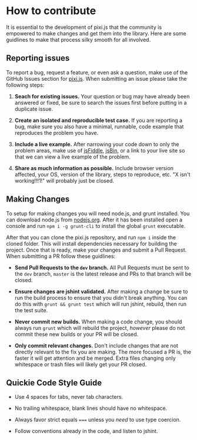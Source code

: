 # How to contribute

It is essential to the development of pixi.js that the community is empowered
to make changes and get them into the library. Here are some guidlines to make
that process silky smooth for all involved.

## Reporting issues

To report a bug, request a feature, or even ask a question, make use of the GitHub Issues
section for [pixi.js][0]. When submitting an issue please take the following steps:

1. **Seach for existing issues.** Your question or bug may have already been answered or fixed,
be sure to search the issues first before putting in a duplicate issue.

2. **Create an isolated and reproducible test case.** If you are reporting a bug, make sure you
also have a minimal, runnable, code example that reproduces the problem you have.

3. **Include a live example.** After narrowing your code down to only the problem areas, make use
of [jsFiddle][1], [jsBin][2], or a link to your live site so that we can view a live example of the problem.

4. **Share as much information as possible.** Include browser version affected, your OS, version of
the library, steps to reproduce, etc. "X isn't working!!!1!" will probably just be closed.


## Making Changes

To setup for making changes you will need node.js, and grunt installed. You can download node.js
from [nodejs.org][3]. After it has been installed open a console and run `npm i -g grunt-cli` to
install the global `grunt` executable.

After that you can clone the pixi.js repository, and run `npm i` inside the cloned folder.
This will install dependencies necessary for building the project. Once that is ready, make your
changes and submit a Pull Request. When submitting a PR follow these guidlines:

- **Send Pull Requests to the `dev` branch.** All Pull Requests must be sent to the `dev` branch,
`master` is the latest release and PRs to that branch will be closed.

- **Ensure changes are jshint validated.** After making a change be sure to run the build process
to ensure that you didn't break anything. You can do this with `grunt && grunt test` which will run
jshint, rebuild, then run the test suite.

- **Never commit new builds.** When making a code change, you should always run `grunt` which will
rebuild the project, *however* please do not commit these new builds or your PR will be closed.

- **Only commit relevant changes.** Don't include changes that are not directly relevant to the fix
you are making. The more focused a PR is, the faster it will get attention and be merged. Extra files
changing only whitespace or trash files will likely get your PR closed.

## Quickie Code Style Guide

- Use 4 spaces for tabs, never tab characters.

- No trailing whitespace, blank lines should have no whitespace.

- Always favor strict equals `===` unless you *need* to use type coercion.

- Follow conventions already in the code, and listen to jshint.

[0]: https://github.com/GoodBoyDigital/pixi.js/issues
[1]: http://jsfiddle.net
[2]: http://jsbin.com/
[3]: http://nodejs.org